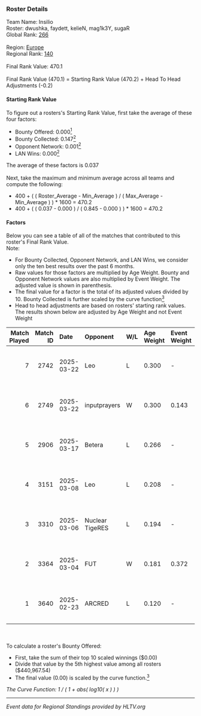 ### Roster Details<br />
Team Name: Insilio<br />
Roster: dwushka, faydett, kelieN, mag1k3Y, sugaR<br />
Global Rank: [266](../../standings_global_2025_08_04.md)<br />
<br />
Region: [Europe]( ../../standings_europe_2025_08_04.md)<br />
Regional Rank: [140]( ../../standings_europe_2025_08_04.md)<br />
<br />
Final Rank Value:  470.1<br />
<br />
Final Rank Value (470.1) = Starting Rank Value (470.2) + Head To Head Adjustments (-0.2)<br />

#### Starting Rank Value<br />
To figure out a rosters's Starting Rank Value, first take the average of these four factors:<br />
- Bounty Offered: 0.000[<sup>1</sup>](#table2)
- Bounty Collected: 0.147[<sup>2</sup>](#table1)
- Opponent Network: 0.001[<sup>2</sup>](#table1)
- LAN Wins: 0.000[<sup>2</sup>](#table1)

The average of these factors is 0.037<br />
<br />
Next, take the maximum and minimum average across all teams and compute the following:<br />
- 400 + ( ( Roster_Average - Min_Average ) / ( Max_Average - Min_Average ) ) * 1600 = 470.2
- 400 + ( ( 0.037 - 0.000 ) / ( 0.845 - 0.000 ) ) * 1600 = 470.2


#### Factors<br />
Below you can see a table of all of the matches that contributed to this roster's Final Rank Value.<br />
Note:<br />

- For Bounty Collected, Opponent Network, and LAN Wins, we consider only the ten best results over the past 6 months.
- Raw values for those factors are multiplied by Age Weight. Bounty and Opponent Network values are also multiplied by Event Weight. The adjusted value is shown in parenthesis.
- The final value for a factor is the total of its adjusted values divided by 10. Bounty Collected is further scaled by the curve function[<sup>3</sup>](#curveFunction)
- Head to head adjustments are based on rosters' starting rank values. The results shown below are adjusted by Age Weight and not Event Weight
<span id="table1"></span><br />


| Match Played | Match ID | Date       | Opponent        | W/L | Age Weight | Event Weight | Bounty Collected | Opponent Network | LAN Wins  | H2H Adj. | Roster                                   |
| -: | -: | :- | :- | :- | :- | :- | :- | :- | :- | -: | :- |
|            7 |     2742 | 2025-03-22 | Leo             | L   | 0.300      | -            | -                | -                | -         |    -3.33 | dwushka, faydett, kelieN, mag1k3Y, sugaR |
|            6 |     2749 | 2025-03-22 | inputprayers    | W   | 0.300      | 0.143        | 0.000 (0.000)    | 0.073 (0.003)    | 0 (0.000) |     5.39 | dwushka, faydett, kelieN, mag1k3Y, sugaR |
|            5 |     2906 | 2025-03-17 | Betera          | L   | 0.266      | -            | -                | -                | -         |    -1.19 | dwushka, faydett, kelieN, mag1k3Y, sugaR |
|            4 |     3151 | 2025-03-08 | Leo             | L   | 0.208      | -            | -                | -                | -         |    -2.36 | dwushka, faydett, kelieN, mag1k3Y, sugaR |
|            3 |     3310 | 2025-03-06 | Nuclear TigeRES | L   | 0.194      | -            | -                | -                | -         |    -2.73 | dwushka, faydett, kelieN, mag1k3Y, sugaR |
|            2 |     3364 | 2025-03-04 | FUT             | W   | 0.181      | 0.372        | 0.000 (0.000)    | 0.158 (0.011)    | 0 (0.000) |     4.47 | dwushka, faydett, kelieN, mag1k3Y, sugaR |
|            1 |     3640 | 2025-02-23 | ARCRED          | L   | 0.120      | -            | -                | -                | -         |    -0.43 | dwushka, faydett, kelieN, mag1k3Y, sugaR |

<br />
<span id="table2"></span><br />
To calculate a roster's Bounty Offered:<br />

- First, take the sum of their top 10 scaled winnings ($0.00)
- Divide that value by the 5th highest value among all rosters ($440,967.54)
- The final value (0.00) is scaled by the curve function.[<sup>3</sup>](#curveFunction)

<span id="curveFunction"></span>_The Curve Function: 1 / ( 1 + abs( log10( x ) ) )_<br />

---
_Event data for Regional Standings provided by HLTV.org_<br />
